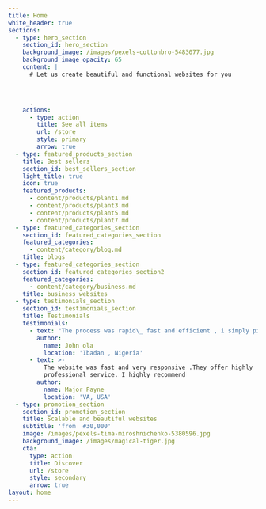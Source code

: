 ```yaml
---
title: Home
white_header: true
sections:
  - type: hero_section
    section_id: hero_section
    background_image: /images/pexels-cottonbro-5483077.jpg
    background_image_opacity: 65
    content: |
      # Let us create beautiful and functional websites for you



      .
    actions:
      - type: action
        title: See all items
        url: /store
        style: primary
        arrow: true
  - type: featured_products_section
    title: Best sellers
    section_id: best_sellers_section
    light_title: true
    icon: true
    featured_products:
      - content/products/plant1.md
      - content/products/plant3.md
      - content/products/plant5.md
      - content/products/plant7.md
  - type: featured_categories_section
    section_id: featured_categories_section
    featured_categories:
      - content/category/blog.md
    title: blogs
  - type: featured_categories_section
    section_id: featured_categories_section2
    featured_categories:
      - content/category/business.md
    title: business websites
  - type: testimonials_section
    section_id: testimonials_section
    title: Testimonials
    testimonials:
      - text: "The process was rapid\_ fast and efficient , i simply picked a theme and my website was avaialble less than i expected ."
        author:
          name: John ola
          location: 'Ibadan , Nigeria'
      - text: >-
          The website was fast and very responsive .They offer highly
          professional service. I highly recommend
        author:
          name: Major Payne
          location: 'VA, USA'
  - type: promotion_section
    section_id: promotion_section
    title: Scalable and beautiful websites
    subtitle: 'from  #30,000'
    image: /images/pexels-tima-miroshnichenko-5380596.jpg
    background_image: /images/magical-tiger.jpg
    cta:
      type: action
      title: Discover
      url: /store
      style: secondary
      arrow: true
layout: home
---
```

